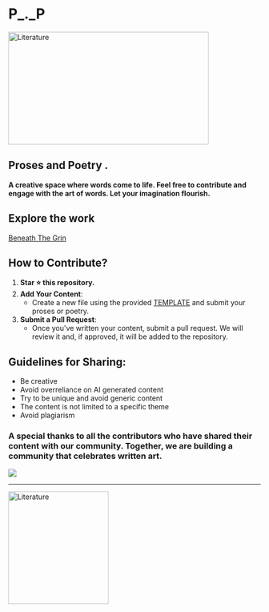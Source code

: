 # P_._P
<img align="centre" alt="Literature" height="225" width="400" src="https://thesewriterly.files.wordpress.com/2016/02/giphy-1.gif">

## Proses and Poetry .  
**A creative space where words come to life. Feel free to contribute and engage with the art of words. Let your imagination flourish.** 


## Explore the work
[Beneath The Grin](https://github.com/ASHISH-28-02/P_._P/blob/main/Beneath%20The%20Grin.md)

## How to Contribute?
1. **Star :star: this repository.**
2. **Add Your Content**:
   - Create a new file using the provided [TEMPLATE](https://github.com/ASHISH-28-02/P_._P/blob/main/TEMPLATE.md) and submit your proses or poetry.
3. **Submit a Pull Request**:
   - Once you've written your content, submit a pull request. We will review it and, if approved, it will be added to the repository.
  

## Guidelines for Sharing:
   - Be creative 
   - Avoid overreliance on AI generated content
   - Try to be unique and avoid generic content
   - The content is not limited to a specific theme
   - Avoid plagiarism


### A special thanks to all the contributors who have shared their content with our community. Together, we are building a community that celebrates written art.

<a href="https://github.com/ASHISH-28-02/P_._P/graphs/contributors">
  <img src="https://contrib.rocks/image?repo=ASHISH-28-02/P_._P" />
</a>


---

<img align="centre" alt="Literature" height="225" width="200" src="https://i5.walmartimages.com/asr/17201e91-a6bc-4c1b-800b-be3e57fd03cb.c419e1fedaa9e125fe27c02196ae2257.jpeg">


